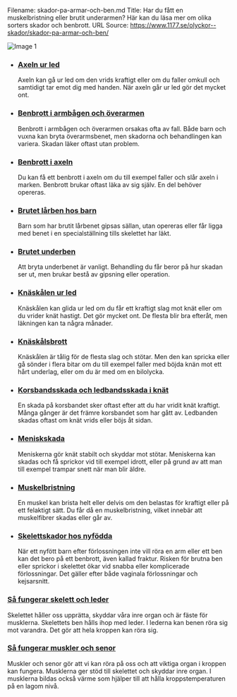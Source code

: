 Filename: skador-pa-armar-och-ben.md
Title: Har du fått en muskelbristning eller brutit underarmen? Här kan du läsa mer om olika sorters skador och benbrott.
URL Source: https://www.1177.se/olyckor--skador/skador-pa-armar-och-ben/

![Image 1](https://www.1177.se/globalassets/1177/nationell/media/fotografier/olyckor-och-skador/olyckor-och-skador/gipsad_arm.jpg?saved=2021-05-27+02:29)

*   ### [Axeln ur led](https://www.1177.se/olyckor--skador/skador-pa-armar-och-ben/axeln-ur-led/)
    
    Axeln kan gå ur led om den vrids kraftigt eller om du faller omkull och samtidigt tar emot dig med handen. När axeln går ur led gör det mycket ont.
    
*   ### [Benbrott i armbågen och överarmen](https://www.1177.se/olyckor--skador/skador-pa-armar-och-ben/benbrott-i-armbagen-och-overarmen/)
    
    Benbrott i armbågen och överarmen orsakas ofta av fall. Både barn och vuxna kan bryta överarmsbenet, men skadorna och behandlingen kan variera. Skadan läker oftast utan problem.
    
*   ### [Benbrott i axeln](https://www.1177.se/olyckor--skador/skador-pa-armar-och-ben/benbrott-i-axeln/)
    
    Du kan få ett benbrott i axeln om du till exempel faller och slår axeln i marken. Benbrott brukar oftast läka av sig själv. En del behöver opereras.
    
*   ### [Brutet lårben hos barn](https://www.1177.se/olyckor--skador/skador-pa-armar-och-ben/brutet-larben-hos-barn/)
    
    Barn som har brutit lårbenet gipsas sällan, utan opereras eller får ligga med benet i en specialställning tills skelettet har läkt.
    
*   ### [Brutet underben](https://www.1177.se/olyckor--skador/skador-pa-armar-och-ben/brutet-underben/)
    
    Att bryta underbenet är vanligt. Behandling du får beror på hur skadan ser ut, men brukar bestå av gipsning eller operation.
    
*   ### [Knäskålen ur led](https://www.1177.se/olyckor--skador/skador-pa-armar-och-ben/knaskalen-ur-led/)
    
    Knäskålen kan glida ur led om du får ett kraftigt slag mot knät eller om du vrider knät hastigt. Det gör mycket ont. De flesta blir bra efteråt, men läkningen kan ta några månader.
    
*   ### [Knäskålsbrott](https://www.1177.se/olyckor--skador/skador-pa-armar-och-ben/knaskalsbrott/)
    
    Knäskålen är tålig för de flesta slag och stötar. Men den kan spricka eller gå sönder i flera bitar om du till exempel faller med böjda knän mot ett hårt underlag, eller om du är med om en bilolycka.
    
*   ### [Korsbandsskada och ledbandsskada i knät](https://www.1177.se/olyckor--skador/skador-pa-armar-och-ben/korsbandsskada-och-ledbandsskada-i-knat/)
    
    En skada på korsbandet sker oftast efter att du har vridit knät kraftigt. Många gånger är det främre korsbandet som har gått av. Ledbanden skadas oftast om knät vrids eller böjs åt sidan.
    
*   ### [Meniskskada](https://www.1177.se/olyckor--skador/skador-pa-armar-och-ben/meniskskada/)
    
    Meniskerna gör knät stabilt och skyddar mot stötar. Meniskerna kan skadas och få sprickor vid till exempel idrott, eller på grund av att man till exempel trampar snett när man blir äldre.
    
*   ### [Muskelbristning](https://www.1177.se/olyckor--skador/skador-pa-armar-och-ben/muskelbristning/)
    
    En muskel kan brista helt eller delvis om den belastas för kraftigt eller på ett felaktigt sätt. Du får då en muskelbristning, vilket innebär att muskelfibrer skadas eller går av.
    
*   ### [Skelettskador hos nyfödda](https://www.1177.se/olyckor--skador/skador-pa-armar-och-ben/skelettskador-hos-nyfodda/)
    
    När ett nyfött barn efter förlossningen inte vill röra en arm eller ett ben kan det bero på ett benbrott, även kallad fraktur. Risken för brutna ben eller sprickor i skelettet ökar vid snabba eller komplicerade förlossningar. Det gäller efter både vaginala förlossningar och kejsarsnitt.
    

### [Så fungerar skelett och leder](https://www.1177.se/liv--halsa/sa-fungerar-kroppen/skelett-och-leder/)

Skelettet håller oss upprätta, skyddar våra inre organ och är fäste för musklerna. Skelettets ben hålls ihop med leder. I lederna kan benen röra sig mot varandra. Det gör att hela kroppen kan röra sig.

### [Så fungerar muskler och senor](https://www.1177.se/liv--halsa/sa-fungerar-kroppen/muskler-och-senor/)

Muskler och senor gör att vi kan röra på oss och att viktiga organ i kroppen kan fungera. Musklerna ger stöd till skelettet och skyddar inre organ. I musklerna bildas också värme som hjälper till att hålla kroppstemperaturen på en lagom nivå.